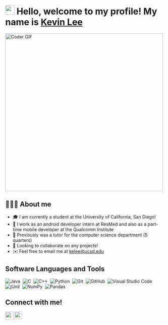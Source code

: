 # <img src="https://github.com/TheDudeThatCode/TheDudeThatCode/blob/master/Assets/Hi.gif" width="29px"> Hello, welcome to my profile! My name is [Kevin Lee](https://www.linkedin.com/in/kevinlee-2000/) 
<img src="https://media.giphy.com/media/SWoSkN6DxTszqIKEqv/giphy.gif" alt="Coder GIF" width="500">

## 👨🏻‍💻 About me
- 🎓 I am currently a student at the University of California, San Diego!
- 📱  I work as an android developer intern at ResMed and also as a part-time mobile developer at the Qualcomm Institute
- 🏫 Previously was a tutor for the computer science department (5 quarters)
- 🤝 Looking to collaborate on any projects!
- ✉️ Feel free to email me at kelee@ucsd.edu

## Software Languages and Tools
![Java](https://img.shields.io/badge/-Java-05122A?style=flat&logo=Java&logoColor=FFA518)&nbsp;
![C](https://img.shields.io/badge/-C-05122A?style=flat&logo=C&logoColor=A8B9CC)&nbsp;
![C++](https://img.shields.io/badge/-C++-05122A?style=flat&logo=C%2B%2B&logoColor=00599C)&nbsp;
![Python](https://img.shields.io/badge/-Python-05122A?style=flat&logo=python)&nbsp;
![Git](https://img.shields.io/badge/-Git-05122A?style=flat&logo=git)&nbsp;
![GitHub](https://img.shields.io/badge/-GitHub-05122A?style=flat&logo=github)&nbsp;
![Visual Studio Code](https://img.shields.io/badge/-Visual%20Studio%20Code-05122A?style=flat&logo=visual-studio-code&logoColor=007ACC)&nbsp;
![jUnit](https://img.shields.io/badge/jUnit%20-%23150458.svg?&style=flat&logo=Java&logoColor=white)&nbsp;
![NumPy](https://img.shields.io/badge/numpy%20-%23013243.svg?&style=flat&logo=numpy&logoColor=white)&nbsp;
![Pandas](https://img.shields.io/badge/pandas%20-%23150458.svg?&style=flat&logo=pandas&logoColor=white)&nbsp;

## Connect with me!
<a href="mailto:kevinlee2k0702@gmail.com">
  <img align="left" width="26px" src="https://cdn.jsdelivr.net/npm/simple-icons@v3/icons/gmail.svg" />
</a>
<a href="https://www.linkedin.com/in/kevinlee-2000/">
  <img align="left" width="24px" src="https://cdn.jsdelivr.net/npm/simple-icons@v3/icons/linkedin.svg"  />
</a>

